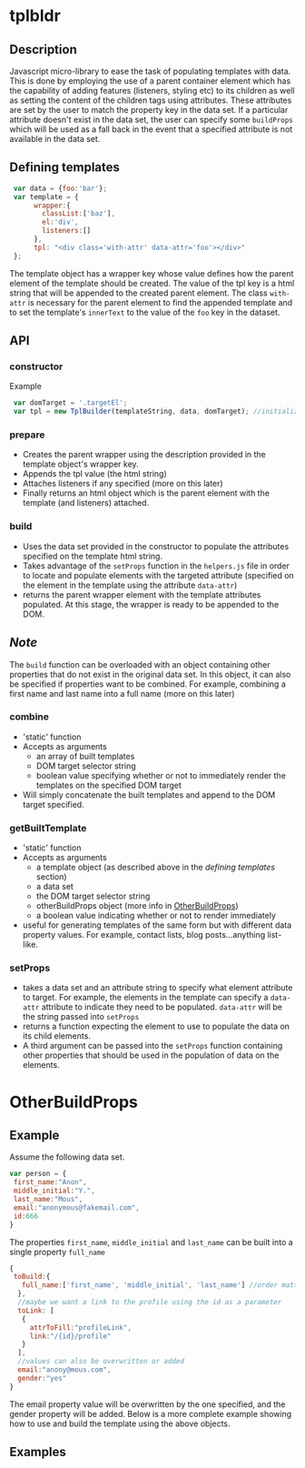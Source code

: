 # tplbldr

## Description
Javascript micro-library to ease the task of populating templates with data. This is done by employing the use of a parent container element which has the capability of adding features (listeners, styling etc) to its children as well as setting the content of the children tags using attributes. These attributes are set by the user to match the property key in the data set. If a particular attribute doesn't exist in the data set, the user can specify some `buildProps` which will be used as a fall back in the event that a specified attribute is not available in the data set.

## Defining templates
```js
 var data = {foo:'bar'};
 var template = {
      wrapper:{
        classList:['baz'],
        el:'div',
        listeners:[]
      },
      tpl: "<div class='with-attr' data-attr='foo'></div>"
 };
```

The template object has a wrapper key whose value defines how the parent element of the template should be created. The value of the tpl key is a html string that will be appended to the created parent element. The class `with-attr` is necessary for the parent element to find the appended template and to set the template's `innerText` to the value of the `foo` key in the dataset.

## API
### constructor
Example
```js
 var domTarget = '.targetEl';
 var tpl = new TplBuilder(templateString, data, domTarget); //initializes tplbuilder object
```
  
### prepare

- Creates the parent wrapper using the description provided in the template object's wrapper key.
- Appends the tpl value (the html string)
- Attaches listeners if any specified (more on this later)
- Finally returns an html object which is the parent element with the template (and listeners) attached.

### build

- Uses the data set provided in the constructor to populate the attributes specified on the template html string.
- Takes advantage of the `setProps` function in the `helpers.js` file in order to locate and populate elements with the targeted attribute (specified on the element in the template using the attribute `data-attr`) 
- returns the parent wrapper element with the template attributes populated. At this stage, the wrapper is ready to be appended to the DOM.

## *Note*
The `build` function can be overloaded with an object containing other properties that do not exist in the original data set. In this object, it can also be specified if properties want to be combined. For example, combining a first name and last name into a full name (more on this later)

### combine
- 'static' function
- Accepts as arguments
  - an array of built templates
  - DOM target selector string
  - boolean value specifying whether or not to immediately render the templates on the specified DOM target
- Will simply concatenate the built templates and append to the DOM target specified.

### getBuiltTemplate
- 'static' function
- Accepts as arguments
  - a template object (as described above in the _defining templates_ section)
  - a data set
  - the DOM target selector string
  - otherBuildProps object (more info in [OtherBuildProps](#otherbuildprops))
  - a boolean value indicating whether or not to render immediately
- useful for generating templates of the same form but with different data property values. For example, contact lists, blog posts...anything list-like.

### setProps
- takes a data set and an attribute string to specify what element attribute to target. For example, the elements in the template can specify a `data-attr` attribute to indicate they need to be populated. `data-attr` will be the string passed into `setProps`
- returns a function expecting the element to use to populate the data on its child elements.
- A third argument can be passed into the `setProps` function containing other properties that should be used in the population of data on the elements.

# OtherBuildProps
Example
-------
Assume the following data set.
```js
var person = {
 first_name:"Anon",
 middle_initial:"Y.",
 last_name:"Mous",
 email:"anonymous@fakemail.com",
 id:666
}
```
The properties `first_name`, `middle_initial` and `last_name` can be built into a single property `full_name`
```js
{
 toBuild:{
   full_name:['first_name', 'middle_initial', 'last_name'] //order matters  
  },
  //maybe we want a link to the profile using the id as a parameter
  toLink: [
   {
     attrToFill:"profileLink",
     link:"/{id}/profile"
   }
  ],
  //values can also be overwritten or added
  email:"anony@mous.com",
  gender:"yes"
}
```
The email property value will be overwritten by the one specified, and the gender property will be added. Below is a more complete example showing how to use and build the template using the above objects.

## Examples
